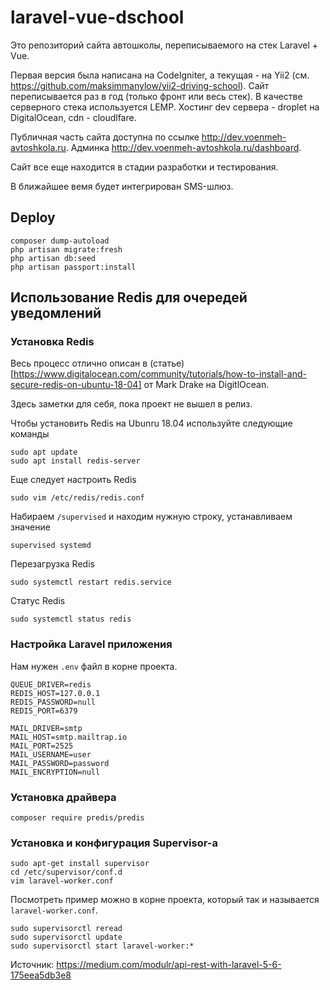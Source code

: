 # laravel-vue-dschool

Это репозиторий сайта автошколы, переписываемого на стек Laravel + Vue. 

Первая версия была написана на CodeIgniter, а текущая - на Yii2 (см. https://github.com/maksimmanylow/yii2-driving-school). 
Сайт переписывается раз в год (только фронт или весь стек). В качестве серверного стека используется LEMP. Хостинг dev сервера - droplet на DigitalOcean, cdn - cloudlfare.

Публичная часть сайта доступна по ссылке http://dev.voenmeh-avtoshkola.ru.
Админка http://dev.voenmeh-avtoshkola.ru/dashboard.

Сайт все еще находится в стадии разработки и тестирования.

В ближайшее вемя будет интегрирован SMS-шлюз.

## Deploy

```
composer dump-autoload
php artisan migrate:fresh
php artisan db:seed
php artisan passport:install
```

## Использование Redis для очередей уведомлений

### Установка Redis

Весь процесс отлично описан в (статье)[https://www.digitalocean.com/community/tutorials/how-to-install-and-secure-redis-on-ubuntu-18-04] от Mark Drake на DigitlOcean.

Здесь заметки для себя, пока проект не вышел в релиз.

Чтобы установить Redis на Ubunru 18.04 используйте следующие команды
```language-bash
sudo apt update
sudo apt install redis-server
```

Еще следует настроить Redis
```language-bash
sudo vim /etc/redis/redis.conf
```

Набираем ```/supervised``` и находим нужную строку, устанавливаем значение 
```
supervised systemd
```

Перезагрузка Redis
```language-bash
sudo systemctl restart redis.service
```


Статус Redis
```language-bash
sudo systemctl status redis
```

### Настройка Laravel приложения

Нам нужен ```.env``` файл в корне проекта.

```
QUEUE_DRIVER=redis
REDIS_HOST=127.0.0.1
REDIS_PASSWORD=null
REDIS_PORT=6379

MAIL_DRIVER=smtp
MAIL_HOST=smtp.mailtrap.io
MAIL_PORT=2525
MAIL_USERNAME=user
MAIL_PASSWORD=password
MAIL_ENCRYPTION=null
```

### Установка драйвера

```
composer require predis/predis
```

### Установка и конфигурация Supervisor-а

```
sudo apt-get install supervisor
cd /etc/supervisor/conf.d
vim laravel-worker.conf
```
Посмотреть пример можно в корне проекта, который так и называется ```laravel-worker.conf```.

```
sudo supervisorctl reread
sudo supervisorctl update
sudo supervisorctl start laravel-worker:*
```

Источник: https://medium.com/modulr/api-rest-with-laravel-5-6-175eea5db3e8
